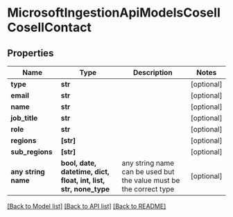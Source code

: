 # MicrosoftIngestionApiModelsCosellCosellContact


## Properties
Name | Type | Description | Notes
------------ | ------------- | ------------- | -------------
**type** | **str** |  | [optional] 
**email** | **str** |  | [optional] 
**name** | **str** |  | [optional] 
**job_title** | **str** |  | [optional] 
**role** | **str** |  | [optional] 
**regions** | **[str]** |  | [optional] 
**sub_regions** | **[str]** |  | [optional] 
**any string name** | **bool, date, datetime, dict, float, int, list, str, none_type** | any string name can be used but the value must be the correct type | [optional]

[[Back to Model list]](../README.md#documentation-for-models) [[Back to API list]](../README.md#documentation-for-api-endpoints) [[Back to README]](../README.md)


